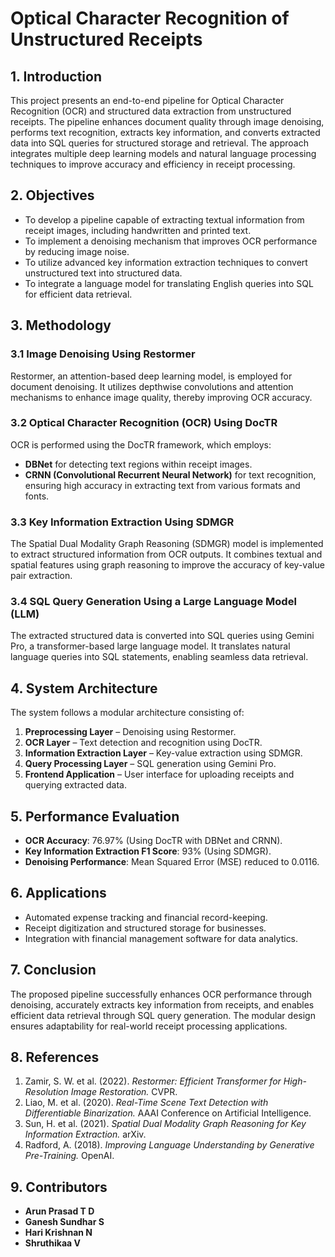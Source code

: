 # **Optical Character Recognition of Unstructured Receipts**  

## **1. Introduction**  
This project presents an end-to-end pipeline for Optical Character Recognition (OCR) and structured data extraction from unstructured receipts. The pipeline enhances document quality through image denoising, performs text recognition, extracts key information, and converts extracted data into SQL queries for structured storage and retrieval. The approach integrates multiple deep learning models and natural language processing techniques to improve accuracy and efficiency in receipt processing.  

## **2. Objectives**  
- To develop a pipeline capable of extracting textual information from receipt images, including handwritten and printed text.  
- To implement a denoising mechanism that improves OCR performance by reducing image noise.  
- To utilize advanced key information extraction techniques to convert unstructured text into structured data.  
- To integrate a language model for translating English queries into SQL for efficient data retrieval.  

## **3. Methodology**  

### **3.1 Image Denoising Using Restormer**  
Restormer, an attention-based deep learning model, is employed for document denoising. It utilizes depthwise convolutions and attention mechanisms to enhance image quality, thereby improving OCR accuracy.  

### **3.2 Optical Character Recognition (OCR) Using DocTR**  
OCR is performed using the DocTR framework, which employs:  
- **DBNet** for detecting text regions within receipt images.  
- **CRNN (Convolutional Recurrent Neural Network)** for text recognition, ensuring high accuracy in extracting text from various formats and fonts.  

### **3.3 Key Information Extraction Using SDMGR**  
The Spatial Dual Modality Graph Reasoning (SDMGR) model is implemented to extract structured information from OCR outputs. It combines textual and spatial features using graph reasoning to improve the accuracy of key-value pair extraction.  

### **3.4 SQL Query Generation Using a Large Language Model (LLM)**  
The extracted structured data is converted into SQL queries using Gemini Pro, a transformer-based large language model. It translates natural language queries into SQL statements, enabling seamless data retrieval.  

## **4. System Architecture**  
The system follows a modular architecture consisting of:  
1. **Preprocessing Layer** – Denoising using Restormer.  
2. **OCR Layer** – Text detection and recognition using DocTR.  
3. **Information Extraction Layer** – Key-value extraction using SDMGR.  
4. **Query Processing Layer** – SQL generation using Gemini Pro.  
5. **Frontend Application** – User interface for uploading receipts and querying extracted data.  

## **5. Performance Evaluation**  
- **OCR Accuracy**: 76.97% (Using DocTR with DBNet and CRNN).  
- **Key Information Extraction F1 Score**: 93% (Using SDMGR).  
- **Denoising Performance**: Mean Squared Error (MSE) reduced to 0.0116.  

## **6. Applications**  
- Automated expense tracking and financial record-keeping.  
- Receipt digitization and structured storage for businesses.  
- Integration with financial management software for data analytics.  

## **7. Conclusion**  
The proposed pipeline successfully enhances OCR performance through denoising, accurately extracts key information from receipts, and enables efficient data retrieval through SQL query generation. The modular design ensures adaptability for real-world receipt processing applications.  

## **8. References**  
1. Zamir, S. W. et al. (2022). *Restormer: Efficient Transformer for High-Resolution Image Restoration.* CVPR.  
2. Liao, M. et al. (2020). *Real-Time Scene Text Detection with Differentiable Binarization.* AAAI Conference on Artificial Intelligence.  
3. Sun, H. et al. (2021). *Spatial Dual Modality Graph Reasoning for Key Information Extraction.* arXiv.  
4. Radford, A. (2018). *Improving Language Understanding by Generative Pre-Training.* OpenAI.  

## **9. Contributors**  
- **Arun Prasad T D**  
- **Ganesh Sundhar S**  
- **Hari Krishnan N**  
- **Shruthikaa V**  
